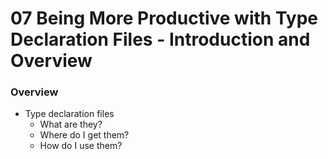 # 07 Being More Productive with Type Declaration Files - Introduction and Overview

### Overview
- Type declaration files
	- What are they?
	- Where do I get them?
	- How do I use them?